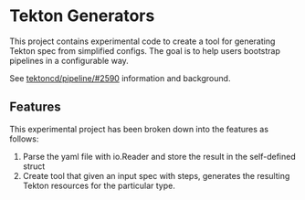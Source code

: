 # Tekton Generators

This project contains experimental code to create a tool for generating Tekton spec from simplified configs. The goal is to help users bootstrap pipelines in a configurable way.

See [tektoncd/pipeline/#2590](https://github.com/tektoncd/pipeline/issues/2590) information and background.

## Features

This experimental project has been broken down into the features as follows:

1. Parse the yaml file with io.Reader and store the result in the self-defined struct
2. Create tool that given an input spec with steps, generates the resulting Tekton resources for the particular type.